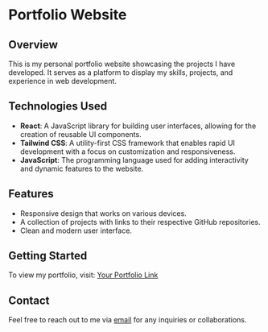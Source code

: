 # Portfolio Website

## Overview

This is my personal portfolio website showcasing the projects I have developed. It serves as a platform to display my skills, projects, and experience in web development.

## Technologies Used

- **React**: A JavaScript library for building user interfaces, allowing for the creation of reusable UI components.
- **Tailwind CSS**: A utility-first CSS framework that enables rapid UI development with a focus on customization and responsiveness.
- **JavaScript**: The programming language used for adding interactivity and dynamic features to the website.

## Features

- Responsive design that works on various devices.
- A collection of projects with links to their respective GitHub repositories.
- Clean and modern user interface.

## Getting Started

To view my portfolio, visit: [Your Portfolio Link](https://your-portfolio-link.com)

## Contact

Feel free to reach out to me via [email](mailto:sakila.sanharsha2k19@gmail.com) for any inquiries or collaborations.

